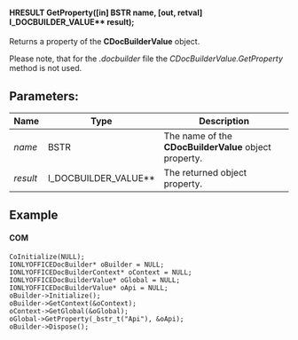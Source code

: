 #### HRESULT GetProperty(\[in] BSTR name, \[out, retval] I\_DOCBUILDER\_VALUE\*\* result);

Returns a property of the **CDocBuilderValue** object.

Please note, that for the *.docbuilder* file the *CDocBuilderValue.GetProperty* method is not used.

## Parameters:

| Name     | Type                     | Description                                           |
| -------- | ------------------------ | ----------------------------------------------------- |
| *name*   | BSTR                     | The name of the **CDocBuilderValue** object property. |
| *result* | I\_DOCBUILDER\_VALUE\*\* | The returned object property.                         |

## Example

#### COM

```
CoInitialize(NULL);
IONLYOFFICEDocBuilder* oBuilder = NULL;
IONLYOFFICEDocBuilderContext* oContext = NULL;
IONLYOFFICEDocBuilderValue* oGlobal = NULL;
IONLYOFFICEDocBuilderValue* oApi = NULL;
oBuilder->Initialize();
oBuilder->GetContext(&oContext);
oContext->GetGlobal(&oGlobal);
oGlobal->GetProperty(_bstr_t("Api"), &oApi);
oBuilder->Dispose();
```

